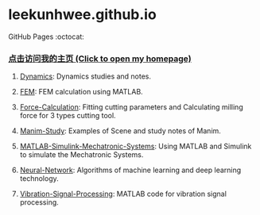 # leekunhwee.github.io
GitHub Pages :octocat: 

### [点击访问我的主页 (Click to open my homepage)](https://leekunhwee.github.io/ "访问主页(Homepage)")
1. [Dynamics](https://github.com/leekunhwee/Dynamics): Dynamics studies and notes.

2. [FEM](https://github.com/leekunhwee/FEM): FEM calculation using MATLAB.

3. [Force-Calculation](https://github.com/leekunhwee/ForceCalculation): Fitting cutting parameters and Calculating milling force for 3 types cutting tool.

4. [Manim-Study](https://github.com/leekunhwee/ManimStudy): Examples of Scene and study notes of Manim.

5. [MATLAB-Simulink-Mechatronic-Systems](https://github.com/leekunhwee/MATLAB-Simulink-Mechatronic-Systems): Using MATLAB and Simulink to simulate the Mechatronic Systems.

6. [Neural-Network](https://github.com/leekunhwee/Neural-Network): Algorithms of machine learning and deep learning technology.

7. [Vibration-Signal-Processing](https://github.com/leekunhwee/Vibration-Signal-Processing): MATLAB code for vibration signal processing.
<br>
<br>

